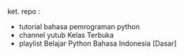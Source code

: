 ket. repo :
- tutorial bahasa pemrograman python
- channel yutub Kelas Terbuka
- playlist Belajar Python Bahasa Indonesia [Dasar]
